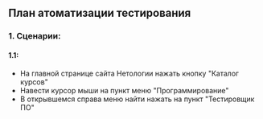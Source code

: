 ## План атоматизации тестирования 

### 1. Сценарии:
#### 1.1: 
* На главной странице сайта Нетологии нажать кнопку "Каталог курсов"
* Навести курсор мыши на пункт меню "Программирование"
* В открывшемся справа меню найти нажать на пункт "Тестировщик ПО" 
